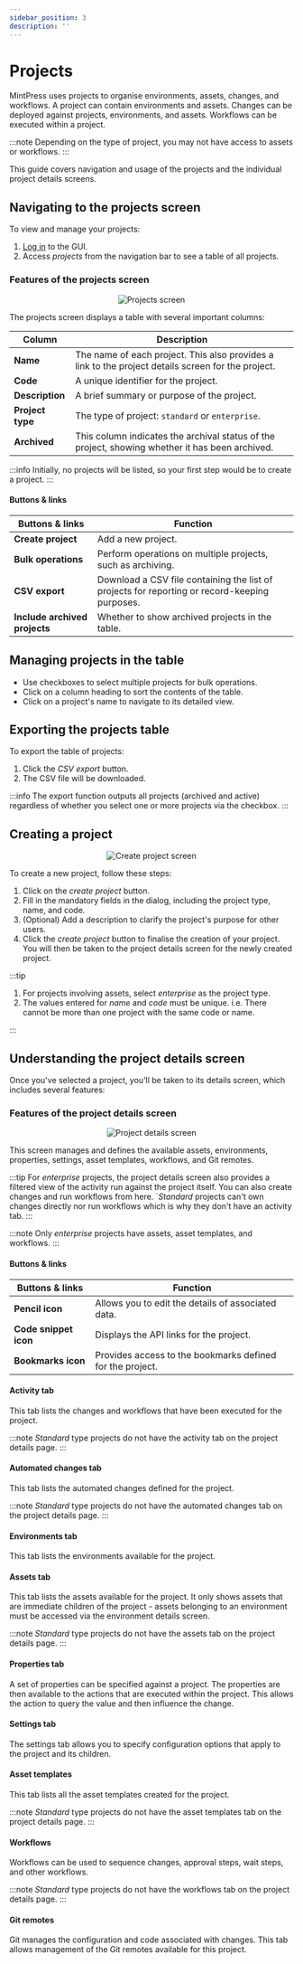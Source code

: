```yaml
---
sidebar_position: 3
description: ''
---
```


# Projects

MintPress uses projects to organise environments, assets, changes, and workflows. A project can contain environments and assets. Changes can be deployed against projects, environments, and assets. Workflows can be executed within a project.

:::note
Depending on the type of project, you may not have access to assets or workflows.
:::

This guide covers navigation and usage of the projects and the individual project details screens.

## Navigating to the projects screen

To view and manage your projects:

1. [Log in](/docs/ui/login.md) to the GUI.
2. Access _projects_ from the navigation bar to see a table of all projects.

### Features of the projects screen

<p align='center'>
  <img alt='Projects screen' src={require('!url-loader!./projects.png').default} className='image-border'/>
</p>

The projects screen displays a table with several important columns:

| Column           | Description                                                                                        |
|------------------|----------------------------------------------------------------------------------------------------|
| **Name**         | The name of each project. This also provides a link to the project details screen for the project. |
| **Code**         | A unique identifier for the project.                                                               |
| **Description**  | A brief summary or purpose of the project.                                                         |
| **Project type** | The type of project: `standard` or `enterprise`.                                                   |
| **Archived**     | This column indicates the archival status of the project, showing whether it has been archived.    |

:::info
Initially, no projects will be listed, so your first step would be to create a project.
:::

#### Buttons & links

| Buttons & links               | Function                                                                                      |
|-------------------------------|-----------------------------------------------------------------------------------------------|
| **Create project**            | Add a new project.                                                                            |
| **Bulk operations**           | Perform operations on multiple projects, such as archiving.                                   |
| **CSV export**                | Download a CSV file containing the list of projects for reporting or record-keeping purposes. |
| **Include archived projects** | Whether to show archived projects in the table.                                               |

## Managing projects in the table

- Use checkboxes to select multiple projects for bulk operations.
- Click on a column heading to sort the contents of the table.
- Click on a project's name to navigate to its detailed view.

## Exporting the projects table

To export the table of projects:

1. Click the _CSV export_ button.
2. The CSV file will be downloaded.

:::info
The export function outputs all projects (archived and active) regardless of whether you select one or more projects via the checkbox.
:::

## Creating a project

<p align='center'>
  <img alt='Create project screen' src={require('!url-loader!./project-create.png').default} className='image-border'/>
</p>

To create a new project, follow these steps:

1. Click on the _create project_ button.
2. Fill in the mandatory fields in the dialog, including the project type, name, and code.
3. (Optional) Add a description to clarify the project's purpose for other users.
4. Click the _create project_ button to finalise the creation of your project. You will then be taken to the project details screen for the newly created project.

:::tip

1. For projects involving assets, select _enterprise_ as the project type.
2. The values entered for _name_ and _code_ must be unique. i.e. There cannot be more than one project with the same code or name.

:::

## Understanding the project details screen

Once you've selected a project, you'll be taken to its details screen, which includes several features:

### Features of the project details screen

<p align='center'>
  <img alt='Project details screen' src={require('!url-loader!./project-details.png').default} className='image-border'/>
</p>

This screen manages and defines the available assets, environments, properties, settings, asset templates, workflows, and Git remotes.

:::tip
For _enterprise_ projects, the project details screen also provides a filtered view of the activity run against the project itself. You can also create changes and run workflows from here. `_Standard_ projects can't own changes directly nor run workflows which is why they don't have an activity tab.
:::

:::note
Only _enterprise_ projects have assets, asset templates, and workflows.
:::

#### Buttons & links

| Buttons & links        | Function                                                  |
|------------------------|-----------------------------------------------------------|
| **Pencil icon**        | Allows you to edit the details of associated data.        |
| **Code snippet icon**  | Displays the API links for the project.                   |
| **Bookmarks icon**     | Provides access to the bookmarks defined for the project. |

#### Activity tab

This tab lists the changes and workflows that have been executed for the project.

:::note
_Standard_ type projects do not have the activity tab on the project details page.
:::

#### Automated changes tab

This tab lists the automated changes defined for the project.

:::note
_Standard_ type projects do not have the automated changes tab on the project details page.
:::

#### Environments tab

This tab lists the environments available for the project.

#### Assets tab

This tab lists the assets available for the project. It only shows assets that are immediate children of the project - assets belonging to an environment must be accessed via the environment details screen.

:::note
_Standard_ type projects do not have the assets tab on the project details page.
:::

#### Properties tab

A set of properties can be specified against a project. The properties are then available to the actions that are executed within the project. This allows the action to query the value and then influence the change.

#### Settings tab

The settings tab allows you to specify configuration options that apply to the project and its children.

#### Asset templates

This tab lists all the asset templates created for the project.

:::note
_Standard_ type projects do not have the asset templates tab on the project details page.
:::

#### Workflows

Workflows can be used to sequence changes, approval steps, wait steps, and other workflows.

:::note
_Standard_ type projects do not have the workflows tab on the project details page.
:::

#### Git remotes

Git manages the configuration and code associated with changes. This tab allows management of the Git remotes available for this project.
